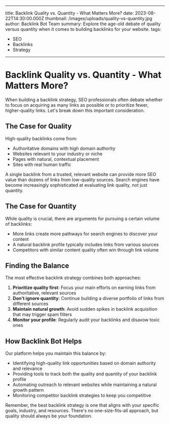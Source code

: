 
---
title: Backlink Quality vs. Quantity - What Matters More?
date: 2023-08-22T14:30:00.000Z
thumbnail: /images/uploads/quality-vs-quantity.jpg
author: Backlink Bot Team
summary: Explore the age-old debate of quality versus quantity when it comes to building backlinks for your website.
tags:
  - SEO
  - Backlinks
  - Strategy
---

# Backlink Quality vs. Quantity - What Matters More?

When building a backlink strategy, SEO professionals often debate whether to focus on acquiring as many links as possible or to prioritize fewer, higher-quality links. Let's break down this important consideration.

## The Case for Quality

High-quality backlinks come from:
- Authoritative domains with high domain authority
- Websites relevant to your industry or niche
- Pages with natural, contextual placement
- Sites with real human traffic

A single backlink from a trusted, relevant website can provide more SEO value than dozens of links from low-quality sources. Search engines have become increasingly sophisticated at evaluating link quality, not just quantity.

## The Case for Quantity

While quality is crucial, there are arguments for pursuing a certain volume of backlinks:
- More links create more pathways for search engines to discover your content
- A natural backlink profile typically includes links from various sources
- Competitors with similar content quality often win through link volume

## Finding the Balance

The most effective backlink strategy combines both approaches:

1. **Prioritize quality first**: Focus your main efforts on earning links from authoritative, relevant sources
2. **Don't ignore quantity**: Continue building a diverse portfolio of links from different sources
3. **Maintain natural growth**: Avoid sudden spikes in backlink acquisition that may trigger spam filters
4. **Monitor your profile**: Regularly audit your backlinks and disavow toxic ones

## How Backlink Bot Helps

Our platform helps you maintain this balance by:
- Identifying high-quality link opportunities based on domain authority and relevance
- Providing tools to track both the quality and quantity of your backlink profile
- Automating outreach to relevant websites while maintaining a natural growth pattern
- Monitoring competitor backlink strategies to keep you competitive

Remember, the best backlink strategy is one that aligns with your specific goals, industry, and resources. There's no one-size-fits-all approach, but quality should always be your foundation.
